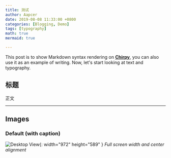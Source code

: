 ```yaml
---
title: 测试
author: Aapcer
date: 2019-08-08 11:33:00 +0800
categories: [Blogging, Demo]
tags: [typography]
math: true
mermaid: true

---
```


This post is to show Markdown syntax rendering on [**Chirpy**](https://github.com/cotes2020/jekyll-theme-chirpy/fork), you can also use it as an example of writing. Now, let's start looking at text and typography.

## 标题

正文

---
## Images

### Default (with caption)

![Desktop View](/post/20230205/avatar.jpg){: width="972" height="589" }
_Full screen width and center alignment_

## 

[^footnote]: The footnote source
[^fn-nth-2]: The 2nd footnote source
